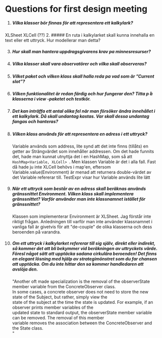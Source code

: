 # Questions for first design meeting

1.  ##### Vilka klasser bör finnas för att representera ett kalkylark?
XLSheet
XLCell (??)
2.  ##### En ruta i kalkylarket skall kunna innehalla en text eller ett uttryck. Hur modellerar man detta?

3.  ##### Hur skall man hantera uppdragsgivarens krav pa minnesresurser?

4.  ##### Vilka klasser skall vara observatörer och vilka skall observeras?

5.  ##### Vilket paket och vilken klass skall halla reda pa vad som är ”Current slot”?

6.  ##### Vilken funktionalitet är redan färdig och hur fungerar den? Titta p ̊a klasserna i view -paketet och testkör.

7.  ##### Det kan inträffa ett antal olika fel när man försöker ändra innehållet i ett kalkylark. Då skall undantag kastas. Var skall dessa undantag fangas och hanteras? 
    
8.  ##### Vilken klass används för att representera en adress i ett uttryck?
    Variable används som address, lite synd att det inte finns (tillåts) en getter av Strängvärdet som innehåller addressen.
    Om det hade funnits det, hade man kunnat utnyttja det i en HashMap, som så att ```HashMap<Variable, XLCell> ```. Men 
    klassen Variable är det i alla fall. Fast då hade ju inte XLCell behövs i map'en, eftersom Variable.value(Environment)
    är menad att returnera double-värdet av det Variable refererar till. TestExpr visar hur Variable används lite lätt

9.  ##### När ett uttryck som består av en adress skall beräknas används gränssnittet Environment. Vilken  klass  skall  implementera  gränssnittet?  Varför  använder  man  inte  klassnamnet  istället  för gränssnittet?
    Klassen som implementerar Environment är XLSheet. 
    Jag förstår inte riktigt frågan. Anledningen till varför man inte använder klassnamnet i vanliga fall är givetvis för att "de-couple"
    de olika klasserna och dess beroenden på varandra.
    
10. ##### Om  ett  uttryck  i  kalkylarket  refererar  till  sig  själv,  direkt  eller  indirekt,  så kommer  det  att  bli bekymmer vid beräkningen av uttryckets värde. Föresl något sätt att upptäcka sadana cirkulära beroenden! Det  finns  en  elegant  lösning  med  hjälp  av  strategimönstret  som  du far  chansen  att upptäcka.     Om du inte hittar den sa kommer handledaren att avslöja den.
    
    
    
    "Another oft made specialization is the removal of the observerState member variable from the ConcreteObserver class. <br>
    In some cases, a concrete observer does not need to store the new state of the Subject, but rather, simply view the <br>
    state of the subject at the time the state is updated. For example, if an observer prints member variables of the<br>
    updated state to standard output, the observerState member variable can be removed. The removal of this member<br>
    variable removes the association between the ConcreteObserver and the State class.<br>"
